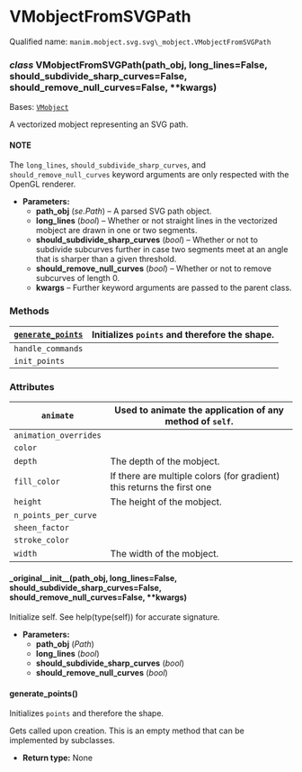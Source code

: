 # VMobjectFromSVGPath

Qualified name: `manim.mobject.svg.svg\_mobject.VMobjectFromSVGPath`

### *class* VMobjectFromSVGPath(path_obj, long_lines=False, should_subdivide_sharp_curves=False, should_remove_null_curves=False, \*\*kwargs)

Bases: [`VMobject`](manim.mobject.types.vectorized_mobject.VMobject.md#manim.mobject.types.vectorized_mobject.VMobject)

A vectorized mobject representing an SVG path.

#### NOTE
The `long_lines`, `should_subdivide_sharp_curves`,
and `should_remove_null_curves` keyword arguments are
only respected with the OpenGL renderer.

* **Parameters:**
  * **path_obj** (*se.Path*) – A parsed SVG path object.
  * **long_lines** (*bool*) – Whether or not straight lines in the vectorized mobject
    are drawn in one or two segments.
  * **should_subdivide_sharp_curves** (*bool*) – Whether or not to subdivide subcurves further in case
    two segments meet at an angle that is sharper than a
    given threshold.
  * **should_remove_null_curves** (*bool*) – Whether or not to remove subcurves of length 0.
  * **kwargs** – Further keyword arguments are passed to the parent
    class.

### Methods

| [`generate_points`](#manim.mobject.svg.svg_mobject.VMobjectFromSVGPath.generate_points)   | Initializes `points` and therefore the shape.   |
|-------------------------------------------------------------------------------------------|-------------------------------------------------|
| `handle_commands`                                                                         |                                                 |
| `init_points`                                                                             |                                                 |

### Attributes

| `animate`             | Used to animate the application of any method of `self`.               |
|-----------------------|------------------------------------------------------------------------|
| `animation_overrides` |                                                                        |
| `color`               |                                                                        |
| `depth`               | The depth of the mobject.                                              |
| `fill_color`          | If there are multiple colors (for gradient) this returns the first one |
| `height`              | The height of the mobject.                                             |
| `n_points_per_curve`  |                                                                        |
| `sheen_factor`        |                                                                        |
| `stroke_color`        |                                                                        |
| `width`               | The width of the mobject.                                              |

#### \_original_\_init_\_(path_obj, long_lines=False, should_subdivide_sharp_curves=False, should_remove_null_curves=False, \*\*kwargs)

Initialize self.  See help(type(self)) for accurate signature.

* **Parameters:**
  * **path_obj** (*Path*)
  * **long_lines** (*bool*)
  * **should_subdivide_sharp_curves** (*bool*)
  * **should_remove_null_curves** (*bool*)

#### generate_points()

Initializes `points` and therefore the shape.

Gets called upon creation. This is an empty method that can be implemented by
subclasses.

* **Return type:**
  None
